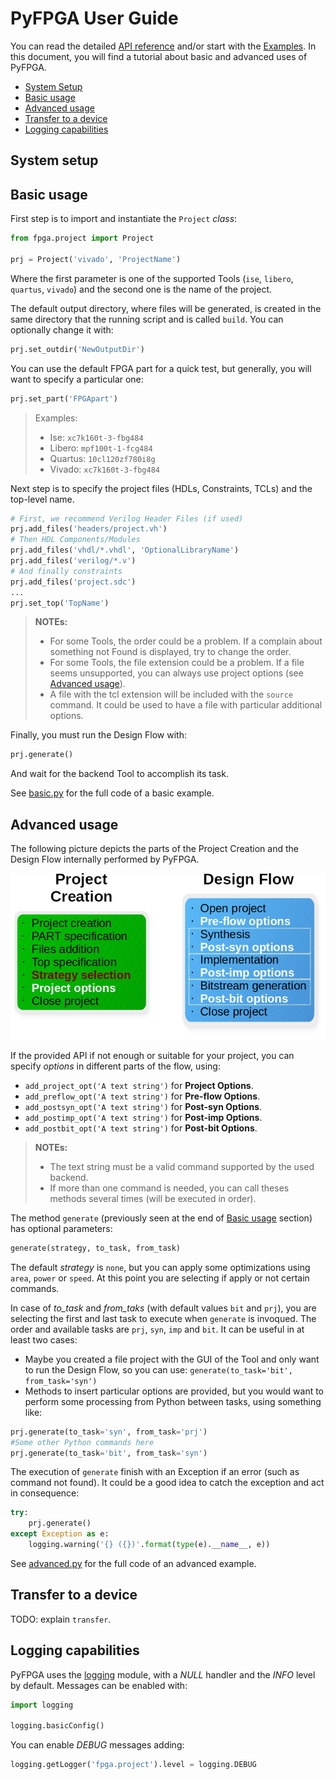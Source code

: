 # PyFPGA User Guide

You can read the detailed [API reference](api-reference.md) and/or start with
the [Examples](../examples). In this document, you will find a tutorial about
basic and advanced uses of PyFPGA.

* [System Setup](#system-setup)
* [Basic usage](#basic-usage)
* [Advanced usage](#advanced-usage)
* [Transfer to a device](#transfer-to-a-device)
* [Logging capabilities](#logging-capabilities)

## System setup

## Basic usage

First step is to import and instantiate the `Project` *class*:

```py
from fpga.project import Project

prj = Project('vivado', 'ProjectName')
```

Where the first parameter is one of the supported Tools (`ise`, `libero`,
`quartus`, `vivado`) and the second one is the name of the project.

The default output directory, where files will be generated, is created in the
same directory that the running script and is called `build`.
You can optionally change it with:

```py
prj.set_outdir('NewOutputDir')
```

You can use the default FPGA part for a quick test, but generally, you will
want to specify a particular one:

```py
prj.set_part('FPGApart')
```

> Examples:
> * Ise: `xc7k160t-3-fbg484`
> * Libero: `mpf100t-1-fcg484`
> * Quartus: `10cl120zf780i8g`
> * Vivado: `xc7k160t-3-fbg484`

Next step is to specify the project files (HDLs, Constraints, TCLs) and the
top-level name.

```py
# First, we recommend Verilog Header Files (if used)
prj.add_files('headers/project.vh')
# Then HDL Components/Modules
prj.add_files('vhdl/*.vhdl', 'OptionalLibraryName')
prj.add_files('verilog/*.v')
# And finally constraints
prj.add_files('project.sdc')
...
prj.set_top('TopName')
```

> **NOTEs:**
> * For some Tools, the order could be a problem. If a complain about
> something not Found is displayed, try to change the order.
> * For some Tools, the file extension could be a problem. If a file
> seems unsupported, you can always use project options
> (see [Advanced usage](#advanced-usage)).
> * A file with the tcl extension will be included with the `source`
> command. It could be used to have a file with particular additional
> options.

Finally, you must run the Design Flow with:

```py
prj.generate()
```

And wait for the backend Tool to accomplish its task.

See [basic.py](../examples/basic.py) for the full code of a basic example.

## Advanced usage

The following picture depicts the parts of the Project Creation and the Design
Flow internally performed by PyFPGA.

![Tcl Structure](images/tcl-structure.png)

If the provided API if not enough or suitable for your project, you can
specify *options* in different parts of the flow, using:

* `add_project_opt('A text string')` for **Project Options**.
* `add_preflow_opt('A text string')` for **Pre-flow Options**.
* `add_postsyn_opt('A text string')` for **Post-syn Options**.
* `add_postimp_opt('A text string')` for **Post-imp Options**.
* `add_postbit_opt('A text string')` for **Post-bit Options**.

> **NOTEs:**
> * The text string must be a valid command supported by the used backend.
> * If more than one command is needed, you can call theses methods
> several times (will be executed in order).

The method `generate` (previously seen at the end of
[Basic usage](#basic-usage) section) has optional parameters:

```py
generate(strategy, to_task, from_task)
```

The default *strategy* is `none`, but you can apply some optimizations using
`area`, `power` or `speed`. At this point you are selecting if apply or not
certain commands.

In case of *to_task* and *from_taks* (with default values `bit` and `prj`),
you are selecting the first and last task to execute when `generate` is
invoqued. The order and available tasks are `prj`, `syn`, `imp` and `bit`.
It can be useful in at least two cases:
* Maybe you created a file project with the GUI of the Tool and only want to
run the Design Flow, so you can use: `generate(to_task='bit', from_task='syn')`
* Methods to insert particular options are provided, but you would want to
perform some processing from Python between tasks, using something like:
```py
prj.generate(to_task='syn', from_task='prj')
#Some other Python commands here
prj.generate(to_task='bit', from_task='syn')
```

The execution of `generate` finish with an Exception if an error (such as
command not found). It could be a good idea to catch the exception and act
in consequence:

```py
try:
    prj.generate()
except Exception as e:
    logging.warning('{} ({})'.format(type(e).__name__, e))
```

See [advanced.py](../examples/advanced.py) for the full code of an advanced
example.

## Transfer to a device

TODO: explain `transfer`.

## Logging capabilities

PyFPGA uses the [logging](https://docs.python.org/3/library/logging.html)
module, with a *NULL* handler and the *INFO* level by default.
Messages can be enabled with:

```py
import logging

logging.basicConfig()
```

You can enable *DEBUG* messages adding:

```py
logging.getLogger('fpga.project').level = logging.DEBUG
```
